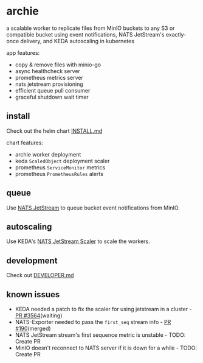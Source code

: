 # archie

a scalable worker to replicate files from MinIO buckets to any S3 or compatible bucket using event notifications, NATS JetStream's exactly-once delivery, and KEDA autoscaling in kubernetes

app features:
* copy & remove files with minio-go
* async healthcheck server
* prometheus metrics server
* nats jetstream provisioning
* efficient queue pull consumer
* graceful shutdown wait timer

## install

Check out the helm chart [INSTALL.md](INSTALL.md)

chart features:
* archie worker deployment
* keda `ScaledObject` deployment scaler
* prometheus `ServiceMonitor` metrics
* prometheus `PrometheusRules` alerts

## queue

Use [NATS JetStream](https://docs.nats.io/nats-concepts/jetstream) to queue bucket event notifications from MinIO.

## autoscaling

Use KEDA's [NATS JetStream Scaler](https://keda.sh/docs/latest/scalers/nats-jetstream/) to scale the workers.

## development

Check out [DEVELOPER.md](DEVELOPER.md)

## known issues

* KEDA needed a patch to fix the scaler for using jetstream in a cluster - [PR #3564](https://github.com/kedacore/keda/pull/3564)(waiting)
* NATS-Exporter needed to pass the `first_seq` stream info - [PR #190](https://github.com/nats-io/prometheus-nats-exporter/pull/190)(merged)
* NATS JetStream stream's first sequence metric is unstable - TODO: Create PR
* MinIO doesn't reconnect to NATS server if it is down for a while - TODO: Create PR
